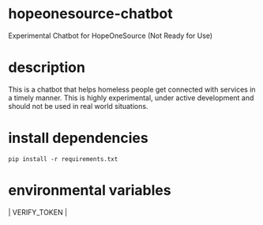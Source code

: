 # hopeonesource-chatbot
Experimental Chatbot for HopeOneSource (Not Ready for Use)

# description
This is a chatbot that helps homeless people get connected with services in a timely manner.  This is highly experimental, under active development and should not be used in real world situations.

# install dependencies
`pip install -r requirements.txt`

# environmental variables
| VERIFY_TOKEN |